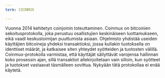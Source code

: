 ```yaml
---
term: COINMUX

---
```

Vuonna 2014 kehitetyn coinjoinin toteuttaminen. Coinmux on bitcoinien sekoitusprotokolla, joka perustuu osallistujien keskinäiseen luottamukseen, eikä vaadi keskustoimijan puuttumista asiaan. Ohjelmisto yhdistää useiden käyttäjien bitcoineja yhdeksi transaktioksi, jossa kullakin tuotoksella on identtiset määrät, ja katkaisee siten yhteydet syötteiden ja tuotosten välillä. Coinmux-protokolla varmistaa, että käyttäjät säilyttävät varojensa hallinnan koko prosessin ajan, sillä transaktiot allekirjoitetaan vain silloin, kun syötteet ja tuotokset vastaavat täsmälleen sovittua. Nykyään tätä protokollaa ei enää käytetä.